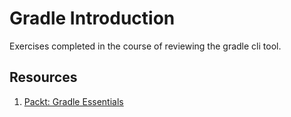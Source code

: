 # Gradle Introduction

Exercises completed in the course of reviewing the gradle cli tool.

## Resources

1. [Packt: Gradle Essentials](https://subscription.packtpub.com/book/cloud-and-networking/9781783982363/)
